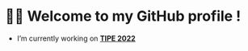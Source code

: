 # 👋🏻 Welcome to my GitHub profile ! 


- I’m currently working on [**TIPE 2022**](https://github.com/armandwayoff/TIPE-2022)

